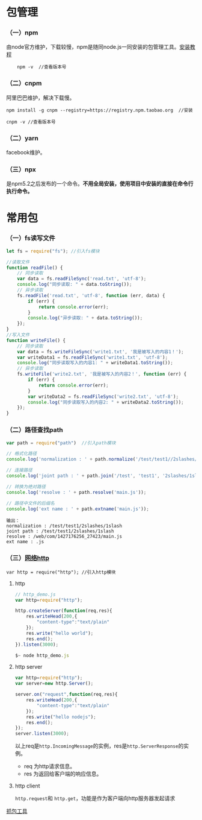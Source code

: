 # 包管理

### （一）npm

​	由node官方维护，下载较慢，npm是随同node.js一同安装的包管理工具。<a href="npm全局  局部安装.md">安装教程</a>

```
	npm -v	//查看版本号
```

### （二）cnpm

阿里巴巴维护，解决下载慢。

```
npm install -g cnpm --registry=https://registry.npm.taobao.org	//安装

cnpm -v	//查看版本号
```

### （二）yarn

facebook维护。

### （三）npx

是npm5.2之后发布的一个命令。**不用全局安装，使用项目中安装的直接在命令行执行命令。**

# 常用包

### （一）fs读写文件

```javascript
let fs = require("fs");	//引入fs模块

//读取文件
function readFile() {
    // 同步读取
    var data = fs.readFileSync('read.txt', 'utf-8');
    console.log("同步读取: " + data.toString());
    // 异步读取
    fs.readFile('read.txt', 'utf-8', function (err, data) {
        if (err) {
            return console.error(err);
        }
        console.log("异步读取: " + data.toString());
    });
}
//写入文件
function writeFile() {
    // 同步读取
    var data = fs.writeFileSync('write1.txt', '我是被写入的内容1！');
    var writeData1 = fs.readFileSync('write1.txt', 'utf-8');
    console.log("同步读取写入的内容1: " + writeData1.toString());
    // 异步读取
    fs.writeFile('write2.txt', '我是被写入的内容2！', function (err) {
        if (err) {
            return console.error(err);
        }
        var writeData2 = fs.readFileSync('write2.txt', 'utf-8');
        console.log("同步读取写入的内容2: " + writeData2.toString());
    });
}
```

### （二）路径查找path

```javascript
var path = require("path")	//引入path模块

// 格式化路径
console.log('normalization : ' + path.normalize('/test/test1//2slashes/1slash/tab/..'));

// 连接路径
console.log('joint path : ' + path.join('/test', 'test1', '2slashes/1slash', 'tab', '..'));

// 转换为绝对路径
console.log('resolve : ' + path.resolve('main.js'));

// 路径中文件的后缀名
console.log('ext name : ' + path.extname('main.js'));
```

```
输出：
normalization : /test/test1/2slashes/1slash
joint path : /test/test1/2slashes/1slash
resolve : /web/com/1427176256_27423/main.js
ext name : .js
```

### （三）[网络http](https://www.jianshu.com/p/b5973ef87f73)

```
var http = require("http");	//引入http模块
```

1. http

   ```javascript
   // http_demo.js
   var http=require("http");
   
   http.createServer(function(req,res){
       res.writeHead(200,{
           "content-type":"text/plain"
       });
       res.write("hello world");
       res.end();
   }).listen(3000);
   
   $~ node http_demo.js
   ```

2. http server

   ```javascript
   var http=require("http");
   var server=new http.Server();
   
   server.on("request",function(req,res){
       res.writeHead(200,{
           "content-type":"text/plain"
       });
       res.write("hello nodejs");
       res.end();
   });
   server.listen(3000);
   ```

   以上req是`http.IncomingMessage`的实例，res是`http.ServerResponse`的实例。

   - req 为http请求信息。
   - res 为返回给客户端的响应信息。

3. http client

   `http.request`和 `http.get`，功能是作为客户端向http服务器发起请求

<a href="Charles抓包.md">抓包工具</a>

